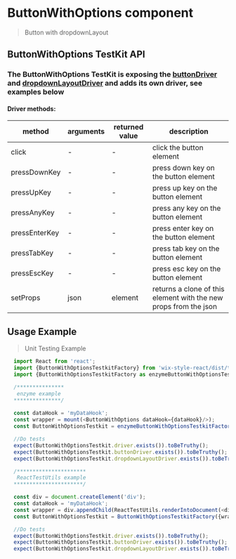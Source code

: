 # ButtonWithOptions component

> Button with dropdownLayout

## ButtonWithOptions TestKit API

### The ButtonWithOptions TestKit is exposing the [buttonDriver](https://wix.github.io/wix-style-react/?selectedKind=Core&selectedStory=Button&full=0&down=0&left=1&panelRight=0) and [dropdownLayoutDriver](https://wix.github.io/wix-style-react/?selectedKind=Core&selectedStory=DropdownLayout&full=0&down=0&left=1&panelRight=0) and adds its own driver, see examples below
 
#### Driver methods:

| method | arguments | returned value | description |
|--------|-----------|----------------|-------------|
| click | - | - | click the button element |
| pressDownKey | - | - | press down key on the button element |
| pressUpKey | - | - | press up key on the button element |
| pressAnyKey | - | - | press any key on the button element |
| pressEnterKey | - | - | press enter key on the button element |
| pressTabKey | - | - | press tab key on the button element |
| pressEscKey | - | - | press esc key on the button element |
| setProps | json | element | returns a clone of this element with the new props from the json | 

## Usage Example

> Unit Testing Example
```javascript
  import React from 'react';
  import {ButtonWithOptionsTestkitFactory} from 'wix-style-react/dist/testkit';
  import {ButtonWithOptionsTestkitFactory as enzymeButtonWithOptionsTestkitFactory} from 'wix-style-react/dist/testkit/enzyme';

  /***************
   enzyme example
  ***************/
  
  const dataHook = 'myDataHook';
  const wrapper = mount(<ButtonWithOptions dataHook={dataHook}/>);
  const ButtonWithOptionsTestkit = enzymeButtonWithOptionsTestkitFactory({wrapper, dataHook});

  //Do tests
  expect(ButtonWithOptionsTestkit.driver.exists()).toBeTruthy();
  expect(ButtonWithOptionsTestkit.buttonDriver.exists()).toBeTruthy();
  expect(ButtonWithOptionsTestkit.dropdownLayoutDriver.exists()).toBeTruthy();

  /**********************
   ReactTestUtils example
  **********************/

  const div = document.createElement('div');
  const dataHook = 'myDataHook';
  const wrapper = div.appendChild(ReactTestUtils.renderIntoDocument(<div><ButtonWithOptions dataHook={dataHook}/></div>));
  const ButtonWithOptionsTestkit = ButtonWithOptionsTestkitFactory({wrapper, dataHook});

  //Do tests
  expect(ButtonWithOptionsTestkit.driver.exists()).toBeTruthy();
  expect(ButtonWithOptionsTestkit.buttonDriver.exists()).toBeTruthy();
  expect(ButtonWithOptionsTestkit.dropdownLayoutDriver.exists()).toBeTruthy();
```